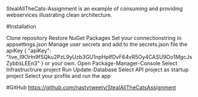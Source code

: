 StealAllTheCats-Assignment 
is an example of consuming and providing webservices illustrating clean architecture.

#Installation

Clone repository 
Restore NuGet Packages 
Set your connectionstring in appsettings.json
Manage user secrets and add to the secrets.json file the apiKey
{
  "apiKey": "live_l9OHn9fSQku2PzL9yUzb3GU1npHpIfDvF64vR5Oy4CASU9Oo1MgcJsZybbsLEEn3"
}
or your own.
Open Package-Manager-Console 
Select Infrastructrure project
Run Update-Database
Select API project as startup project
Select your profile and run the app

#GitHub https://github.com/nastytweety/StealAllTheCatsAssignment
